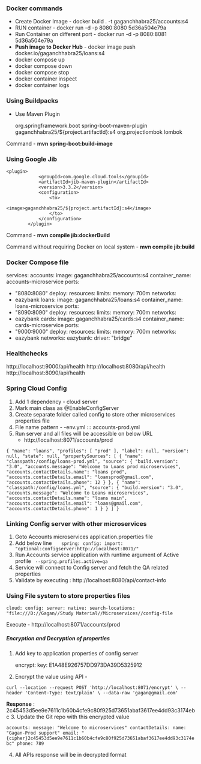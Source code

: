 ### **Docker commands** 

- Create Docker Image - docker build . -t gaganchhabra25/accounts:s4
- RUN container - docker run -d -p 8080:8080 5d36a504e79a
- Run Container on different port - docker run -d -p 8080:8081 5d36a504e79a
- **Push image to Docker Hub** - docker image push docker.io/gaganchhabra25/loans:s4
- docker compose up
- docker compose down
- docker compose stop
- docker container inspect
- docker container logs 
### Using Buildpacks

- Use Maven Plugin

 
  	<plugins>
  		<plugin>
  			<groupId>org.springframework.boot</groupId>
  			<artifactId>spring-boot-maven-plugin</artifactId>
  			<configuration>
  				<image>
  					<name>gaganchhabra25/${project.artifactId}:s4</name>
  				</image>
  				<excludes>
  					<exclude>
  						<groupId>org.projectlombok</groupId>
  						<artifactId>lombok</artifactId>
  					</exclude>
  				</excludes>
  			</configuration>
  		</plugin>
  	</plugins>

Command - **mvn spring-boot:build-image**

### Using Google Jib 

	<plugin>
				<groupId>com.google.cloud.tools</groupId>
				<artifactId>jib-maven-plugin</artifactId>
				<version>3.3.2</version>
				<configuration>
					<to>
						<image>gaganchhabra25/${project.artifactId}:s4</image>
					</to>
				</configuration>
			</plugin>

Command - **mvn compile jib:dockerBuild**

Command without requiring Docker on local system - **mvn compile jib:build**

### Docker Compose file

services:
accounts:
image: gaganchhabra25/accounts:s4
container_name: accounts-microservice
ports:
- "8080:8080"
deploy:
resources:
limits:
memory: 700m
networks:
- eazybank
loans:
image: gaganchhabra25/loans:s4
container_name: loans-microservice
ports:
- "8090:8090"
deploy:
resources:
limits:
memory: 700m
networks:
- eazybank
cards:
image: gaganchhabra25/cards:s4
container_name: cards-microservice
ports:
- "9000:9000"
deploy:
resources:
limits:
memory: 700m
networks:
- eazybank
networks:
eazybank:
driver: "bridge"

### **Healthchecks**
http://localhost:9000/api/health
http://localhost:8080/api/health
http://localhost:8090/api/health

### Spring Cloud Config
1. Add 1 dependency - cloud server
2. Mark main class as @EnableConfigServer
3. Create separate folder called config to store other microservices properties file 
4. File name pattern - <service-name>-env.yml ::: accounts-prod.yml
5. Run server and all files will be accessible on below URL 
   - http://localhost:8071/accounts/prod

`{
"name": "loans",
"profiles": [
"prod"
],
"label": null,
"version": null,
"state": null,
"propertySources": [
{
"name": "classpath:/config/loans-prod.yml",
"source": {
"build.version": "3.0",
"accounts.message": "Welcome to Loans prod microservices",
"accounts.contactDetails.name": "loans prod",
"accounts.contactDetails.email": "loansprod@gmail.com",
"accounts.contactDetails.phone": 12
}
},
{
"name": "classpath:/config/loans.yml",
"source": {
"build.version": "3.0",
"accounts.message": "Welcome to Loans microservices",
"accounts.contactDetails.name": "loans main",
"accounts.contactDetails.email": "loans@gmail.com",
"accounts.contactDetails.phone": 1
}
}
]
}`

### **Linking Config server with other microservices** 
1. Goto Accounts microservices application.properties file
2. Add below line 
`   spring:
     config:
       import: "optional:configserver:http://localhost:8071/"`
3. Run Accounts service application with runtime argument of Active profile
  ` --spring.profiles.active=qa`
4. Service will connect to Config server and fetch the QA related properties 
5. Validate by executing : http://localhost:8080/api/contact-info

### **Using File system to store properties files** 

`cloud:
config:
server:
native:
search-locations: "file:///D://Gagan//Study Material//Microservices//config-file
`

Execute - http://localhost:8071/accounts/prod

##### **Encryption and Decryption of properties** 
1. Add key to application properties of config server

   encrypt:
    key: E1A48E926757DD973DA39D5325912
2. Encrypt the value using API - 

`curl --location --request POST 'http://localhost:8071/encrypt' \
--header 'Content-Type: text/plain' \
--data-raw 'gagan@gmail.com'`

**Response** : 2c45453d5ee9e7611c1b60b4cfe9c80f925d73651abaf3617ee4dd93c3174ebc
3. Update the Git repo with this encrypted value 

`accounts:
message: "Welcome to microservices"
contactDetails:
name: "Gagan-Prod support"
email: "{cipher}2c45453d5ee9e7611c1b60b4cfe9c80f925d73651abaf3617ee4dd93c3174ebc"
phone: 789`

4. All APIs response will be in decrypted format
